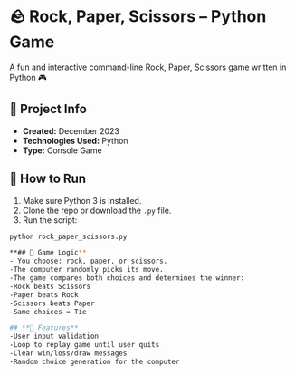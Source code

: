 # 🪨 Rock, Paper, Scissors – Python Game

A fun and interactive command-line Rock, Paper, Scissors game written in Python 🎮

## 📌 Project Info

- **Created:** December 2023  
- **Technologies Used:** Python  
- **Type:** Console Game  

## 🚀 How to Run

1. Make sure Python 3 is installed.
2. Clone the repo or download the `.py` file.
3. Run the script:

```bash
python rock_paper_scissors.py

**## 🧠 Game Logic**
- You choose: rock, paper, or scissors.
-The computer randomly picks its move.
-The game compares both choices and determines the winner:
-Rock beats Scissors
-Paper beats Rock
-Scissors beats Paper
-Same choices = Tie

## **🏁 Features**
-User input validation
-Loop to replay game until user quits
-Clear win/loss/draw messages
-Random choice generation for the computer
